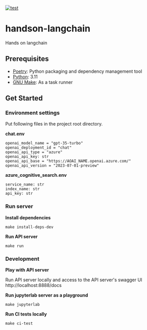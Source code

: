[![test](https://github.com/ks6088ts-labs/handson-langchain/workflows/test/badge.svg)](https://github.com/ks6088ts-labs/handson-langchain/actions/workflows/test.yml)

# handson-langchain
Hands on langchain

## Prerequisites

- [Poetry](https://python-poetry.org/): Python packaging and dependency management tool
- [Python](https://www.python.org/downloads/): 3.11
- [GNU Make](https://www.gnu.org/software/make/): As a task runner

## Get Started

### Environment settings

Put following files in the project root directory.

**chat.env**
```
openai_model_name = "gpt-35-turbo"
openai_deployment_id = "chat"
openai_api_type = "azure"
openai_api_key: str
openai_api_base = "https://AOAI_NAME.openai.azure.com/"
openai_api_version = "2023-07-01-preview"
```

**azure_cognitive_search.env**
```
service_name: str
index_name: str
api_key: str
```

### Run server

**Install dependencies**

```shell
make install-deps-dev
```

**Run API server**

```shell
make run
```

### Development

**Play with API server**

Run API server locally and access to the API server's swagger UI http://localhost:8888/docs

**Run jupyterlab server as a playground**

```shell
make jupyterlab
```

**Run CI tests locally**

```shell
make ci-test
```
